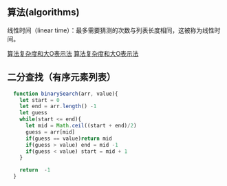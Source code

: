 ## 算法(algorithms)

线性时间（linear time）：最多需要猜测的次数与列表长度相同，这被称为线性时间。

[算法复杂度和大O表示法](./docs/算法复杂度和大O表示法.md)
[算法复杂度和大O表示法](./docs/数组和链表.md)


## 二分查找（有序元素列表）

```js
  function binarySearch(arr, value){
    let start = 0
    let end = arr.length() -1
    let guess
    while(start <= end){
      let mid = Math.ceil((start + end)/2)
      guess = arr[mid]
      if(guess == value)return mid
      if(guess > value) end = mid -1
      if(guess < value) start = mid + 1
    }

    return  -1
  }
```
